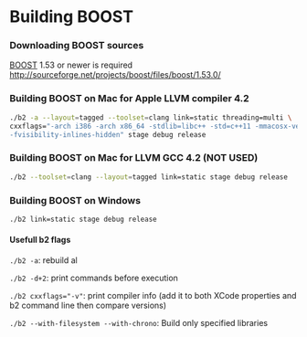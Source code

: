 # Building BOOST

### Downloading BOOST sources
[BOOST](http://www.boost.org) 1.53 or newer is required
http://sourceforge.net/projects/boost/files/boost/1.53.0/ 

### Building BOOST on Mac for Apple LLVM compiler 4.2
```bash
./b2 -a --layout=tagged --toolset=clang link=static threading=multi \
cxxflags="-arch i386 -arch x86_64 -stdlib=libc++ -std=c++11 -mmacosx-version-min=10.7 \
-fvisibility-inlines-hidden" stage debug release
```

### Building BOOST on Mac for LLVM GCC 4.2 (NOT USED)
```bash
./b2 --toolset=clang --layout=tagged link=static stage debug release
```

### Building BOOST on Windows
```bash
./b2 link=static stage debug release
```

#### Usefull b2 flags
  `./b2 -a`: rebuild al

  `./b2 -d+2`: print commands before execution

  `./b2 cxxflags="-v"`: print compiler info (add it to both XCode properties and b2 command line then compare versions)
  
  `./b2 --with-filesystem --with-chrono`: Build only specified libraries
